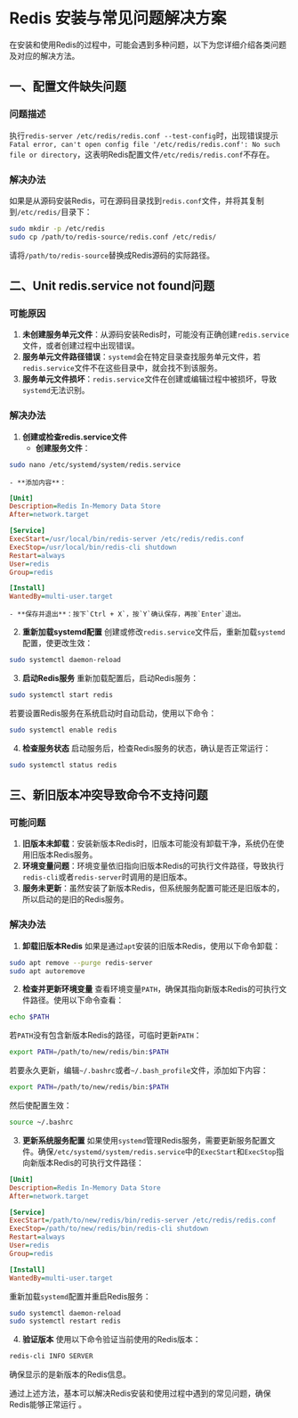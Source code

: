 # Redis 安装与常见问题解决方案
在安装和使用Redis的过程中，可能会遇到多种问题，以下为您详细介绍各类问题及对应的解决方法。

## 一、配置文件缺失问题
### 问题描述
执行`redis-server /etc/redis/redis.conf --test-config`时，出现错误提示`Fatal error, can't open config file '/etc/redis/redis.conf': No such file or directory`，这表明Redis配置文件`/etc/redis/redis.conf`不存在。

### 解决办法
如果是从源码安装Redis，可在源码目录找到`redis.conf`文件，并将其复制到`/etc/redis/`目录下：
```bash
sudo mkdir -p /etc/redis
sudo cp /path/to/redis-source/redis.conf /etc/redis/
```
请将`/path/to/redis-source`替换成Redis源码的实际路径。

## 二、Unit redis.service not found问题
### 可能原因
1. **未创建服务单元文件**：从源码安装Redis时，可能没有正确创建`redis.service`文件，或者创建过程中出现错误。
2. **服务单元文件路径错误**：`systemd`会在特定目录查找服务单元文件，若`redis.service`文件不在这些目录中，就会找不到该服务。
3. **服务单元文件损坏**：`redis.service`文件在创建或编辑过程中被损坏，导致`systemd`无法识别。

### 解决办法
1. **创建或检查redis.service文件**
    - **创建服务文件**：
```bash
sudo nano /etc/systemd/system/redis.service
```
    - **添加内容**：
```ini
[Unit]
Description=Redis In-Memory Data Store
After=network.target

[Service]
ExecStart=/usr/local/bin/redis-server /etc/redis/redis.conf
ExecStop=/usr/local/bin/redis-cli shutdown
Restart=always
User=redis
Group=redis

[Install]
WantedBy=multi-user.target
```
    - **保存并退出**：按下`Ctrl + X`，按`Y`确认保存，再按`Enter`退出。
2. **重新加载systemd配置**
创建或修改`redis.service`文件后，重新加载`systemd`配置，使更改生效：
```bash
sudo systemctl daemon-reload
```
3. **启动Redis服务**
重新加载配置后，启动Redis服务：
```bash
sudo systemctl start redis
```
若要设置Redis服务在系统启动时自动启动，使用以下命令：
```bash
sudo systemctl enable redis
```
4. **检查服务状态**
启动服务后，检查Redis服务的状态，确认是否正常运行：
```bash
sudo systemctl status redis
```

## 三、新旧版本冲突导致命令不支持问题
### 可能问题
1. **旧版本未卸载**：安装新版本Redis时，旧版本可能没有卸载干净，系统仍在使用旧版本Redis服务。
2. **环境变量问题**：环境变量依旧指向旧版本Redis的可执行文件路径，导致执行`redis-cli`或者`redis-server`时调用的是旧版本。
3. **服务未更新**：虽然安装了新版本Redis，但系统服务配置可能还是旧版本的，所以启动的是旧的Redis服务。

### 解决办法
1. **卸载旧版本Redis**
如果是通过`apt`安装的旧版本Redis，使用以下命令卸载：
```bash
sudo apt remove --purge redis-server
sudo apt autoremove
```
2. **检查并更新环境变量**
查看环境变量`PATH`，确保其指向新版本Redis的可执行文件路径。使用以下命令查看：
```bash
echo $PATH
```
若`PATH`没有包含新版本Redis的路径，可临时更新`PATH`：
```bash
export PATH=/path/to/new/redis/bin:$PATH
```
若要永久更新，编辑`~/.bashrc`或者`~/.bash_profile`文件，添加如下内容：
```bash
export PATH=/path/to/new/redis/bin:$PATH
```
然后使配置生效：
```bash
source ~/.bashrc
```
3. **更新系统服务配置**
如果使用`systemd`管理Redis服务，需要更新服务配置文件。确保`/etc/systemd/system/redis.service`中的`ExecStart`和`ExecStop`指向新版本Redis的可执行文件路径：
```ini
[Unit]
Description=Redis In-Memory Data Store
After=network.target

[Service]
ExecStart=/path/to/new/redis/bin/redis-server /etc/redis/redis.conf
ExecStop=/path/to/new/redis/bin/redis-cli shutdown
Restart=always
User=redis
Group=redis

[Install]
WantedBy=multi-user.target
```
重新加载`systemd`配置并重启Redis服务：
```bash
sudo systemctl daemon-reload
sudo systemctl restart redis
```
4. **验证版本**
使用以下命令验证当前使用的Redis版本：
```bash
redis-cli INFO SERVER
```
确保显示的是新版本的Redis信息。

通过上述方法，基本可以解决Redis安装和使用过程中遇到的常见问题，确保Redis能够正常运行 。 
